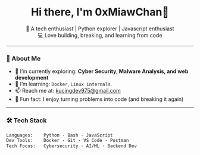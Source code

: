 <h1 align="center">Hi there, I'm 0xMiawChan👋</h1>

<p align="center">
  🌸 A tech enthusiast |  Python explorer | Javascript enthusiast <br>
  💻 Love building, breaking, and learning from code
</p>

---

### 🚀 About Me
- 🔭 I’m currently exploring: **Cyber Security, Malware Analysis, and web development**
- 🌱 I’m learning: `Docker`, `Linux internals`.
- 📫 Reach me at: [kucingdev975@gmail.com](mailto:kucingdev975@gmail.com)
- 🧪 Fun fact: I enjoy turning problems into code (and breaking it again)

---

### 🛠️ Tech Stack

```bash
Languages:    Python · Bash · JavaScript
Dev Tools:    Docker · Git · VS Code · Postman
Tech Focus:   Cybersecurity · AI/ML · Backend Dev
